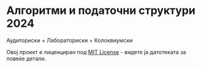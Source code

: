 # Алгоритми и податочни структури 2024

Аудиториски + Лабораториски + Колоквиумски

Овој проект е лиценциран под [MIT License](LICENSE) - видете ја датотеката за повеќе детали.
